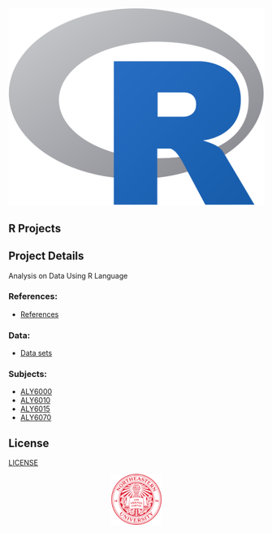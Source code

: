 ![](/Images/R_logo.png)
## R Projects

## Project Details
Analysis on Data Using R Language

### References:
- [References](/Documents/)

### Data:
- [Data sets](Data)

### Subjects:
- [ALY6000](ALY6000)
- [ALY6010](ALY6010)
- [ALY6015](ALY6015)
- [ALY6070](ALY6070)

## License
[LICENSE](LICENSE)

<p align="center">
  <img width="100" height="100" src="/Images/NuLogo.png">
</p>